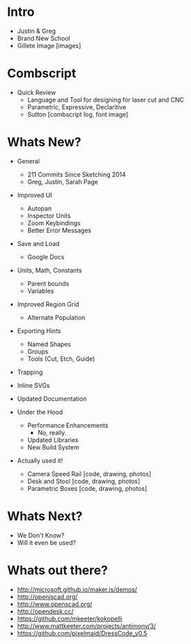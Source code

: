 # Intro

- Justin & Greg
- Brand New School
- Gillete Image
	[images]


# Combscript

- Quick Review
	- Language and Tool for designing for laser cut and CNC
	- Parametric, Expressive, Declaritive
	- Sutton 
	[combscript log, font image]

# Whats New?

- General
	- 211 Commits Since Sketching 2014
	- Greg, Justin, Sarah Page

- Improved UI
	- Autopan
	- Inspector Units
	- Zoom Keybindings
	- Better Error Messages

- Save and Load
	- Google Docs

- Units, Math, Constants
	- Parent bounds
	- Variables

- Improved Region Grid
	- Alternate Population

- Exporting Hints
	- Named Shapes
	- Groups
	- Tools (Cut, Etch, Guide)

- Trapping

- Inline SVGs

- Updated Documentation

- Under the Hood
	- Performance Enhancements
		- No, really.
	- Updated Libraries
	- New Build System
 
- Actually used it!
	- Camera Speed Rail
		[code, drawing, photos]
	- Desk and Stool
		[code, drawing, photos]
	- Parametric Boxes
		[code, drawing, photos]

# Whats Next?

- We Don't Know? 
- Will it even be used?

# Whats out there?
- http://microsoft.github.io/maker.js/demos/
- http://openjscad.org/
- http://www.openscad.org/
- http://opendesk.cc/
- https://github.com/mkeeter/kokopelli
- http://www.mattkeeter.com/projects/antimony/3/
- https://github.com/pixelmaid/DressCode_v0.5
